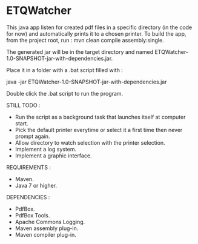# ETQWatcher

This java app listen for created pdf files in a specific directory (in the code for now) and automatically prints it to a chosen printer.
To build the app, from the project root, run : mvn clean compile assembly:single. 

The generated jar will be in the target directory and named ETQWatcher-1.0-SNAPSHOT-jar-with-dependencies.jar.

Place it in a folder with a .bat script filled with : 

java -jar ETQWatcher-1.0-SNAPSHOT-jar-with-dependencies.jar

Double click the .bat script to run the program.

STILL TODO : 
 - Run the script as a background task that launches itself at computer start.
 - Pick the default printer everytime or select it a first time then never prompt again.
 - Allow directory to watch selection with the printer selection.
 - Implement a log system.
 - Implement a graphic interface. 
 
REQUIREMENTS :
 - Maven.
 - Java 7 or higher.

DEPENDENCIES : 
 - PdfBox. 
 - PdfBox Tools. 
 - Apache Commons Logging. 
 - Maven assembly plug-in. 
 - Maven compiler plug-in. 

